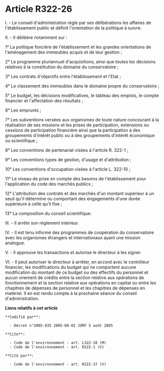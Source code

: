 # Article R322-26

I. - Le conseil d'administration règle par ses délibérations les affaires de l'établissement public et définit l'orientation
de la politique à suivre.

II. - Il délibère notamment sur :

1° La politique foncière de l'établissement et les grandes orientations de l'aménagement des immeubles acquis et de leur
gestion ;

2° Le programme pluriannuel d'acquisitions, ainsi que toutes les décisions relatives à la constitution du domaine du
conservatoire ;

3° Les contrats d'objectifs entre l'établissement et l'Etat ;

4° Le classement des immeubles dans le domaine propre du conservatoire ;

5° Le budget, les décisions modificatives, le tableau des emplois, le compte financier et l'affectation des résultats ;

6° Les emprunts ;

7° Les subventions versées aux organismes de toute nature concourant à la réalisation de ses missions et les prises de
participation, extensions ou cessions de participation financière ainsi que la participation à des groupements d'intérêt
public ou à des groupements d'intérêt économique ou scientifique ;

8° Les conventions de partenariat visées à l'article R. 322-1 ;

9° Les conventions types de gestion, d'usage et d'attribution ;

10° Les conventions d'occupation visées à l'article L. 322-10 ;

11° Le niveau de prise en compte des besoins de l'établissement pour l'application du code des marchés publics ;

12° L'attribution des contrats et des marchés d'un montant supérieur à un seuil qu'il détermine ou comportant des engagements
d'une durée supérieure à celle qu'il fixe ;

13° La composition du conseil scientifique.

III. - Il arrête son règlement intérieur.

IV. - Il est tenu informé des programmes de coopération du conservatoire avec les organismes étrangers et internationaux
ayant une mission analogue.

V. - Il approuve les transactions et autorise le directeur à les signer.

VI. - Il peut autoriser le directeur à arrêter, en accord avec le contrôleur financier, les modifications du budget qui ne
comportent aucune modification du montant de ce budget ou des effectifs du personnel et aucun virement de crédits entre la
section relative aux opérations de fonctionnement et la section relative aux opérations en capital ou entre les chapitres de
dépenses de personnel et les chapitres de dépenses en matériel. Il en est rendu compte à la prochaine séance du conseil
d'administration.

**Liens relatifs à cet article**

	**Codifié par**:

	  - Décret n°2005-935 2005-08-02 JORF 5 août 2005

	**Cite**:

	  - Code de l'environnement - art. L322-10 (M)
	  - Code de l'environnement - art. R322-1 (V)

	**Cité par**:

	  - Code de l'environnement - art. R322-37 (V)
